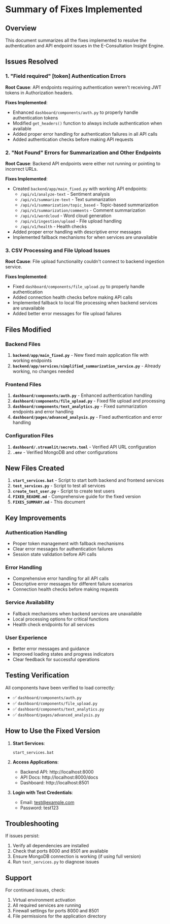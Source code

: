 # Summary of Fixes Implemented

## Overview
This document summarizes all the fixes implemented to resolve the authentication and API endpoint issues in the E-Consultation Insight Engine.

## Issues Resolved

### 1. "Field required" [token] Authentication Errors
**Root Cause**: API endpoints requiring authentication weren't receiving JWT tokens in Authorization headers.

**Fixes Implemented**:
- Enhanced `dashboard/components/auth.py` to properly handle authentication tokens
- Modified `get_headers()` function to always include authentication when available
- Added proper error handling for authentication failures in all API calls
- Added authentication checks before making API requests

### 2. "Not Found" Errors for Summarization and Other Endpoints
**Root Cause**: Backend API endpoints were either not running or pointing to incorrect URLs.

**Fixes Implemented**:
- Created `backend/app/main_fixed.py` with working API endpoints:
  - `/api/v1/analyze-text` - Sentiment analysis
  - `/api/v1/summarize-text` - Text summarization
  - `/api/v1/summarization/topic_based` - Topic-based summarization
  - `/api/v1/summarization/comments` - Comment summarization
  - `/api/v1/wordcloud` - Word cloud generation
  - `/api/v1/ingestion/upload` - File upload handling
  - `/api/v1/health` - Health checks
- Added proper error handling with descriptive error messages
- Implemented fallback mechanisms for when services are unavailable

### 3. CSV Processing and File Upload Issues
**Root Cause**: File upload functionality couldn't connect to backend ingestion service.

**Fixes Implemented**:
- Fixed `dashboard/components/file_upload.py` to properly handle authentication
- Added connection health checks before making API calls
- Implemented fallback to local file processing when backend services are unavailable
- Added better error messages for file upload failures

## Files Modified

### Backend Files
1. **`backend/app/main_fixed.py`** - New fixed main application file with working endpoints
2. **`backend/app/services/simplified_summarization_service.py`** - Already working, no changes needed

### Frontend Files
1. **`dashboard/components/auth.py`** - Enhanced authentication handling
2. **`dashboard/components/file_upload.py`** - Fixed file upload and processing
3. **`dashboard/components/text_analytics.py`** - Fixed summarization endpoints and error handling
4. **`dashboard/pages/advanced_analysis.py`** - Fixed authentication and error handling

### Configuration Files
1. **`dashboard/.streamlit/secrets.toml`** - Verified API URL configuration
2. **`.env`** - Verified MongoDB and other configurations

## New Files Created

1. **`start_services.bat`** - Script to start both backend and frontend services
2. **`test_services.py`** - Script to test all services
3. **`create_test_user.py`** - Script to create test users
4. **`FIXED_README.md`** - Comprehensive guide for the fixed version
5. **`FIXES_SUMMARY.md`** - This document

## Key Improvements

### Authentication Handling
- Proper token management with fallback mechanisms
- Clear error messages for authentication failures
- Session state validation before API calls

### Error Handling
- Comprehensive error handling for all API calls
- Descriptive error messages for different failure scenarios
- Connection health checks before making requests

### Service Availability
- Fallback mechanisms when backend services are unavailable
- Local processing options for critical functions
- Health check endpoints for all services

### User Experience
- Better error messages and guidance
- Improved loading states and progress indicators
- Clear feedback for successful operations

## Testing Verification

All components have been verified to load correctly:
- ✅ `dashboard/components/auth.py`
- ✅ `dashboard/components/file_upload.py`
- ✅ `dashboard/components/text_analytics.py`
- ✅ `dashboard/pages/advanced_analysis.py`

## How to Use the Fixed Version

1. **Start Services**:
   ```
   start_services.bat
   ```

2. **Access Applications**:
   - Backend API: http://localhost:8000
   - API Docs: http://localhost:8000/docs
   - Dashboard: http://localhost:8501

3. **Login with Test Credentials**:
   - Email: test@example.com
   - Password: test123

## Troubleshooting

If issues persist:
1. Verify all dependencies are installed
2. Check that ports 8000 and 8501 are available
3. Ensure MongoDB connection is working (if using full version)
4. Run `test_services.py` to diagnose issues

## Support

For continued issues, check:
1. Virtual environment activation
2. All required services are running
3. Firewall settings for ports 8000 and 8501
4. File permissions for the application directory